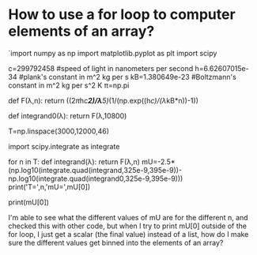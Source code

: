 
# How to use a for loop to computer elements of an array?

`import numpy as np
import matplotlib.pyplot as plt
import scipy

c=299792458 #speed of light in nanometers per second
h=6.62607015e-34 #plank's constant in m^2 kg per s
kB=1.380649e-23 #Boltzmann's constant in m^2 kg per s^2 K
π=np.pi
    
def F(λ,n):
    return ((2*π*h*c**2)/λ**5)*(1/(np.exp((h*c)/(λ*kB*n))-1))

def integrand0(λ):
        return F(λ,10800)

T=np.linspace(3000,12000,46)

import scipy.integrate as integrate  

for n in T:
    def integrand(λ):
        return F(λ,n)
    mU=-2.5*(np.log10(integrate.quad(integrand,325e-9,395e-9))-np.log10(integrate.quad(integrand0,325e-9,395e-9)))
    print('T=',n,'mU=',mU[0])
    
    
print(mU[0])

I'm able to see what the different values of mU are for the different n, and checked this with other code, but when I try to print mU[0] outside of the for loop, I just get a scalar (the final value) instead of a list, how do I make sure the different values get binned into the elements of an array?

        